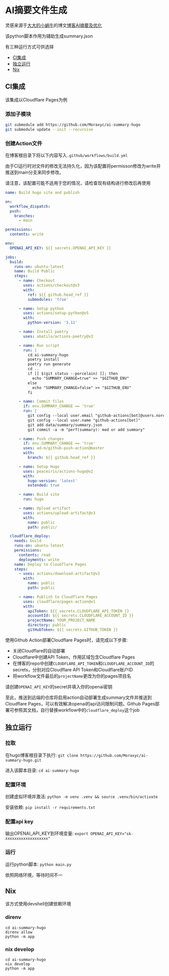 # AI摘要文件生成

灵感来源于[大大的小蜗牛](https://eallion.com)的博文[博客AI摘要及优化](https://eallion.com/ai-summary/)

该python脚本作用为辅助生成summary.json

有三种运行方式可供选择
  - [CI集成](#CI集成)
  - [独立运行](#独立运行)
  - [Nix](#Nix)

## CI集成
该集成以Cloudflare Pages为例
### 添加子模块
```bash
git submodule add https://github.com/Moraxyc/ai-summary-hugo
git submodule update --init --recursive
```
### 创建Action文件
在博客根目录下将以下内容写入`.github/workflows/build.yml`

由于CI运行时对文件的修改无法持久化，因为该配置将permisson修改为write并推送到main分支来同步修改。

请注意，该配置可能不适用于您的情况，请检查现有结构进行修改后再使用
```yaml
name: Build hugo site and publish

on:
  workflow_dispatch:
  push:
    branches:
      - main

permissions:
  contents: write

env:
  OPENAI_API_KEY: ${{ secrets.OPENAI_API_KEY }}

jobs:
  build:
    runs-on: ubuntu-latest
    name: Build Public
    steps:
      - name: Checkout
        uses: actions/checkout@v3
        with:
          ref: ${{ github.head_ref }}
          submodules: 'true'

      - name: Setup python
        uses: actions/setup-python@v5
        with:
          python-version: '3.11'

      - name: Install poetry
        uses: abatilo/actions-poetry@v3

      - name: Run script
        run: |
          cd ai-summary-hugo
          poetry install
          poetry run generate
          cd .. 
          if [[ $(git status --porcelain) ]]; then
            echo "SUMMARY_CHANGE=true" >> "$GITHUB_ENV"
          else
            echo "SUMMARY_CHANGE=false" >> "$GITHUB_ENV"
          fi

      - name: Commit files
        if: env.SUMMARY_CHANGE == 'true'
        run: |
          git config --local user.email "github-actions[bot]@users.noreply.github.com"
          git config --local user.name "github-actions[bot]"
          git add data/summary/summary.json
          git commit -a -m "perf(summary): mod or add summary"

      - name: Push changes
        if: env.SUMMARY_CHANGE == 'true'
        uses: ad-m/github-push-action@master
        with:
          branch: ${{ github.head_ref }}

      - name: Setup Hugo
        uses: peaceiris/actions-hugo@v2
        with:
          hugo-version: 'latest'
          extended: true

      - name: Build site 
        run: hugo

      - name: Upload artifact
        uses: actions/upload-artifact@v3
        with:
          name: public
          path: public/

  cloudflare_deploy:
    needs: build
    runs-on: ubuntu-latest
    permissions:
      contents: read
      deployments: write
    name: Deploy to Cloudflare Pages
    steps:
      - uses: actions/download-artifact@v3
        with:
          name: public
          path: public

      - name: Publish to Cloudflare Pages
        uses: cloudflare/pages-action@v1
        with:
          apiToken: ${{ secrets.CLOUDFLARE_API_TOKEN }}
          accountId: ${{ secrets.CLOUDFLARE_ACCOUNT_ID }}
          projectName: YOUR_PROJECT_NAME
          directory: public
          gitHubToken: ${{ secrets.GITHUB_TOKEN }}
```
使用Github Action部署Cloudflare Pages时，请完成以下步骤:
  - 关闭Cloudflare的自动部署
  - Cloudflare中创建API Token，作用区域包含Cloudflare Pages
  - 在博客的repo中创建`CLOUDFLARE_API_TOKEN`和`CLOUDFLARE_ACCOUNT_ID`的secrets，分别对应Cloudflare API Token和Cloudflare账户ID
  - 将workflow文件最后的`projectName`更改为你的pages项目名

请创建`OPENAI_API_KEY`的secret并填入你的openai密钥

至此，推送到远端的仓库将启用action自动部署生成summary文件并推送到Cloudflare Pages，可以有效解决openai的api访问限制问题。Github Pages部署可参照其文档，自行替换workflow中的`cloudflare_deploy`这个job
## 独立运行
### 拉取

在hugo博客根目录下执行: `git clone https://github.com/Moraxyc/ai-summary-hugo.git`

进入该脚本目录: `cd ai-summary-hugo`

### 配置环境

创建虚拟环境并激活: `python -m venv .venv && source .venv/bin/activate`

安装依赖: `pip install -r requirements.txt`

### 配置api key

输出OPENAI_API_KEY到环境变量: `export OPENAI_API_KEY="sk-xxxxxxxxxxxxxxxxxxx"`

### 运行

运行python脚本: `python main.py`

依照网络环境，等待时间不一

## Nix

该方式使用devshell创建依赖环境

### direnv

```
cd ai-summary-hugo
direnv allow
python -m app
```

### nix develop

```
cd ai-summary-hugo
nix develop
python -m app
```
